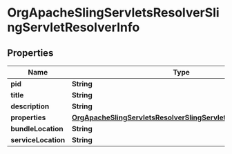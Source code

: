 

# OrgApacheSlingServletsResolverSlingServletResolverInfo

## Properties

Name | Type | Description | Notes
------------ | ------------- | ------------- | -------------
**pid** | **String** |  |  [optional]
**title** | **String** |  |  [optional]
**description** | **String** |  |  [optional]
**properties** | [**OrgApacheSlingServletsResolverSlingServletResolverProperties**](OrgApacheSlingServletsResolverSlingServletResolverProperties.md) |  |  [optional]
**bundleLocation** | **String** |  |  [optional]
**serviceLocation** | **String** |  |  [optional]



